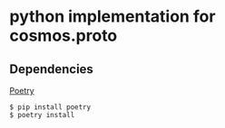 # python implementation for cosmos.proto

## Dependencies
<a href="https://python-poetry.org/">Poetry</a>
```
$ pip install poetry
$ poetry install
```
